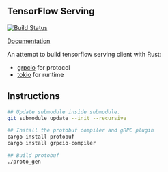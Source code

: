 TensorFlow Serving
---

[![Build Status][travis-badge]](https://travis-ci.com/nebgnahz/tf-serving-rs)

[Documentation](https://nebgnahz.github.io/tf-serving-rs/tf_serving/)

An attempt to build tensorflow serving client with Rust:

- [grpcio](https://github.com/pingcap/grpc-rs) for protocol
- [tokio](https://tokio.rs/) for runtime

## Instructions

```sh
## Update submodule inside submodule.
git submodule update --init --recursive

## Install the protobuf compiler and gRPC plugin
cargo install protobuf
cargo install grpcio-compiler

## Build protobuf
./proto_gen
```

<!-- links -->
[travis-badge]: https://travis-ci.com/nebgnahz/tf-serving-rs.svg?token=FtzQss73KSBwcHhSsrGQ&branch=master
